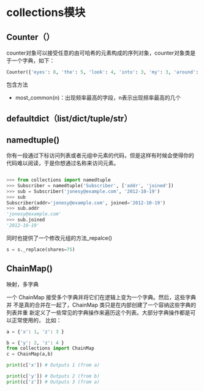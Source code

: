 # collections模块

## Counter（）

counter对象可以接受任意的由可哈希的元素构成的序列对象，counter对象类是于一个字典，如下：

```python
Counter({'eyes': 8, 'the': 5, 'look': 4, 'into': 3, 'my': 3, 'around': 2, "you're": 1, "don't": 1, 'under': 1, 'not': 1})
```

包含方法

+ most_common(n)：出现频率最高的字段，n表示出现频率最高的几个

## defaultdict（list/dict/tuple/str）





## namedtuple()

你有一段通过下标访问列表或者元组中元素的代码，但是这样有时候会使得你的 代码难以阅读，于是你想通过名称来访问元素。
```python

>>> from collections import namedtuple 
>>> Subscriber = namedtuple('Subscriber', ['addr', 'joined']) 
>>> sub = Subscriber('jonesy@example.com', '2012-10-19') 
>>> sub
Subscriber(addr='jonesy@example.com', joined='2012-10-19') 
>>> sub.addr
'jonesy@example.com' 
>>> sub.joined 
'2012-10-19'
```

同时也提供了一个修改元组的方法_repalce()



```python
s = s._replace(shares=75)
```

## ChainMap()

映射，多字典

一个 ChainMap 接受多个字典并将它们在逻辑上变为一个字典。然后，这些字典并 不是真的合并在一起了，ChainMap 类只是在内部创建了一个容纳这些字典的列表并重 新定义了一些常见的字典操作来遍历这个列表。大部分字典操作都是可以正常使用的，
比如：

```python
a = {'x': 1, 'z': 3 }

b = {'y': 2, 'z': 4 }
from collections import ChainMap 
c = ChainMap(a,b) 

print(c['x']) # Outputs 1 (from a) 

print(c['y']) # Outputs 2 (from b)
print(c['z']) # Outputs 3 (from a)
```

